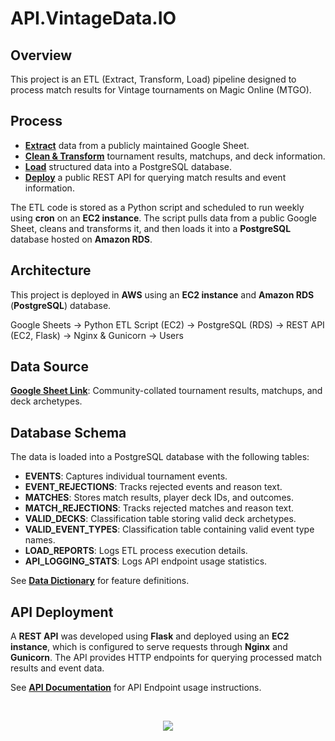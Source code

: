 # API.VintageData.IO

## Overview

This project is an ETL (Extract, Transform, Load) pipeline designed to process match results for Vintage tournaments on Magic Online (MTGO).

## Process

- **<ins>Extract</ins>** data from a publicly maintained Google Sheet.
- **<ins>Clean & Transform</ins>** tournament results, matchups, and deck information.
- **<ins>Load</ins>** structured data into a PostgreSQL database.
- **<ins>Deploy</ins>** a public REST API for querying match results and event information.

The ETL code is stored as a Python script and scheduled to run weekly using **cron** on an **EC2 instance**. The script pulls data from a public Google Sheet, cleans and transforms it, and then loads it into a **PostgreSQL** database hosted on **Amazon RDS**.

## Architecture

This project is deployed in **AWS** using an **EC2 instance** and **Amazon RDS** (**PostgreSQL**) database.

Google Sheets → Python ETL Script (EC2) → PostgreSQL (RDS) → REST API (EC2, Flask) → Nginx & Gunicorn → Users

## Data Source

[**Google Sheet Link**](https://docs.google.com/spreadsheets/d/1wxR3iYna86qrdViwHjUPzHuw6bCNeMLb72M25hpUHYk/edit?gid=1611466830#gid=1611466830): Community-collated tournament results, matchups, and deck archetypes.

## Database Schema

The data is loaded into a PostgreSQL database with the following tables:

- **EVENTS**: Captures individual tournament events.
- **EVENT_REJECTIONS**: Tracks rejected events and reason text.
- **MATCHES**: Stores match results, player deck IDs, and outcomes.
- **MATCH_REJECTIONS**: Tracks rejected matches and reason text.
- **VALID_DECKS**: Classification table storing valid deck archetypes.
- **VALID_EVENT_TYPES**: Classification table containing valid event type names.
- **LOAD_REPORTS**: Logs ETL process execution details.
- **API_LOGGING_STATS**: Logs API endpoint usage statistics.

See [**Data Dictionary**](https://github.com/cderickson/Vintage-Metagame-API/wiki/Data-Dictionary) for feature definitions.

## **API Deployment**

A **REST API** was developed using **Flask** and deployed using an **EC2 instance**, which is configured to serve requests through **Nginx** and **Gunicorn**. The API provides HTTP endpoints for querying processed match results and event data.

See [**API Documentation**](https://github.com/cderickson/MTGO-Vintage-Metagame-Data/wiki/API-Documentation) for API Endpoint usage instructions.

<br>

<p align="center">
<img src="https://github.com/cderickson/MTGO-Vintage-Metagame-Data/blob/main/api.png?raw=true">
</p>

